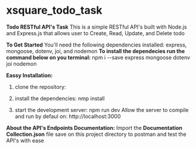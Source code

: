 # xsquare_todo_task
**Todo RESTful API's Task**
This is a simple RESTful API's built with Node.js and Express.js that allows user to Create, Read, Update, and Delete todo

**To Get Started**
You'll need the following dependencies installed:
express, mongoose, dotenv, joi, and nodemon
**To install the dependecies run the command below on you terminal:**
npm i --save express mongoose dotenv joi nodemon

**Eassy Installation:**
1. clone the repository:

2. install the dependencies:
  nmp install
  
3. start the development server:
  npm run dev
 Allow the server to compile and run by defaul on:
 http://localhost:3000
 
 **About the API's Endpoints Documentation:**
 Import the **Documentation Collection.json** file save on this project directory to postman and test the API's with ease

